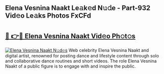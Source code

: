 ## Elena Vesnina Naakt Le𝚊k𝚎d N𝚞𝚍e - Part-932 Vid𝚎o Le𝚊ks Photos FxCFd

# <h2><a href="http://fb35g7a.evod.top/?m=Elena+Vesnina+Naakt">🔗 👉🔴 Elena Vesnina Naakt Vid𝚎o Ph𝚘t𝚘s</a></h2>

[![Elena Vesnina Naakt N𝚞d𝚎s](https://i.imgur.com/8V9OHl7.gif)](http://fb35g7a.evod.top/?m=Elena+Vesnina+Naakt)
Web celebrity Elena Vesnina Naakt and digital artist, renowned for posting dance and lifestyle content through solo and collaborative dance routines and short videos. The role Elena Vesnina Naakt of a public figure is to engage with and inspire the public. 
